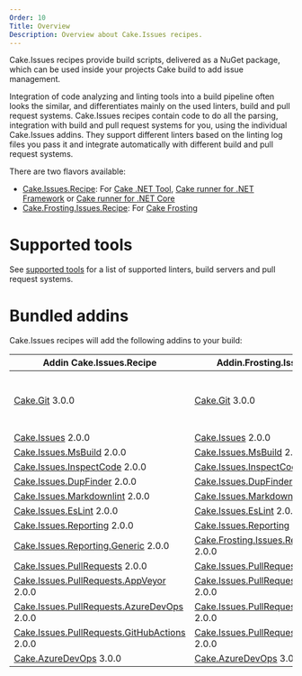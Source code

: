 ```yaml
---
Order: 10
Title: Overview
Description: Overview about Cake.Issues recipes.
---
```

Cake.Issues recipes provide build scripts, delivered as a NuGet package, which can be used inside your projects Cake build to add issue management.

Integration of code analyzing and linting tools into a build pipeline often looks the similar, and differentiates mainly on the used linters, build and pull request systems.
Cake.Issues recipes contain code to do all the parsing, integration with build and pull request systems for you, using the individual Cake.Issues addins.
They support different linters based on the linting log files you pass it and integrate automatically with different build and pull request systems.

There are two flavors available:

* [Cake.Issues.Recipe]: For [Cake .NET Tool], [Cake runner for .NET Framework] or [Cake runner for .NET Core]
* [Cake.Frosting.Issues.Recipe]: For [Cake Frosting]

# Supported tools

See [supported tools] for a list of supported linters, build servers and pull request systems.

# Bundled addins

Cake.Issues recipes will add the following addins to your build:

| Addin Cake.Issues.Recipe                       | Addin.Frosting.Issues.Recipe                   | Remarks |
|------------------------------------------------|------------------------------------------------|-|
| [Cake.Git] 3.0.0                               | [Cake.Git] 3.0.0                               | Only used if `RepositoryInfoProvider` type is set to `RepositoryInfoProviderType.CakeGit`. See [Git repository information configuration] for details. |
| [Cake.Issues] 2.0.0                            | [Cake.Issues] 2.0.0                            | |
| [Cake.Issues.MsBuild] 2.0.0                    | [Cake.Issues.MsBuild] 2.0.0                    | |
| [Cake.Issues.InspectCode] 2.0.0                | [Cake.Issues.InspectCode] 2.0.0                | |
| [Cake.Issues.DupFinder] 2.0.0                  | [Cake.Issues.DupFinder] 2.0.0                  | |
| [Cake.Issues.Markdownlint] 2.0.0               | [Cake.Issues.Markdownlint] 2.0.0               | |
| [Cake.Issues.EsLint] 2.0.0                     | [Cake.Issues.EsLint] 2.0.0                     | |
| [Cake.Issues.Reporting] 2.0.0                  | [Cake.Issues.Reporting] 2.0.0                  | |
| [Cake.Issues.Reporting.Generic] 2.0.0          | [Cake.Frosting.Issues.Reporting.Generic] 2.0.0 | |
| [Cake.Issues.PullRequests] 2.0.0               | [Cake.Issues.PullRequests] 2.0.0               | |
| [Cake.Issues.PullRequests.AppVeyor] 2.0.0      | [Cake.Issues.PullRequests.AppVeyor] 2.0.0      | |
| [Cake.Issues.PullRequests.AzureDevOps] 2.0.0   | [Cake.Issues.PullRequests.AzureDevOps] 2.0.0   | |
| [Cake.Issues.PullRequests.GitHubActions] 2.0.0 | [Cake.Issues.PullRequests.GitHubActions] 2.0.0 | |
| [Cake.AzureDevOps] 3.0.0                       | [Cake.AzureDevOps] 3.0.0                       | |

[Cake.Issues.Recipe]: https://www.nuget.org/packages/Cake.Issues.Recipe
[Cake.Frosting.Issues.Recipe]: https://www.nuget.org/packages/Cake.Frosting.Issues.Recipe
[Cake .NET Tool]: https://cakebuild.net/docs/running-builds/runners/dotnet-tool
[Cake runner for .NET Framework]: https://cakebuild.net/docs/running-builds/runners/cake-runner-for-dotnet-framework
[Cake runner for .NET Core]: https://cakebuild.net/docs/running-builds/runners/cake-runner-for-dotnet-core
[Cake Frosting]: https://cakebuild.net/docs/running-builds/runners/cake-frosting
[supported tools]: supported-tools
[Git repository information configuration]: /docs/recipe/configuration#git-repository-information
[Cake.Git]: https://cakebuild.net/extensions/cake-git/
[Cake.Issues]: https://cakebuild.net/extensions/cake-issues/
[Cake.Issues.MsBuild]: https://cakebuild.net/extensions/cake-issues-msbuild/
[Cake.Issues.InspectCode]: https://cakebuild.net/extensions/cake-issues-inspectcode/
[Cake.Issues.DupFinder]: https://cakebuild.net/extensions/cake-issues-dupfinder/
[Cake.Issues.Markdownlint]: https://cakebuild.net/extensions/cake-issues-markdownlint/
[Cake.Issues.EsLint]: https://cakebuild.net/extensions/cake-issues-eslint/
[Cake.Issues.Reporting]: https://cakebuild.net/extensions/cake-issues-reporting/
[Cake.Issues.Reporting.Generic]: https://cakebuild.net/extensions/cake-issues-reporting-generic/
[Cake.Frosting.Issues.Reporting.Generic]: https://cakebuild.net/extensions/cake-issues-reporting-generic/
[Cake.Issues.PullRequests]: https://cakebuild.net/extensions/cake-issues-pullrequests/
[Cake.Issues.PullRequests.AppVeyor]: https://cakebuild.net/extensions/cake-issues-pullrequests-appveyor/
[Cake.Issues.PullRequests.AzureDevOps]: https://cakebuild.net/extensions/cake-issues-pullrequests-azuredevops/
[Cake.Issues.PullRequests.GitHubActions]: https://cakebuild.net/extensions/cake-issues-pullrequests-githubactions/
[Cake.AzureDevOps]: https://cakebuild.net/extensions/cake-azuredevops/
